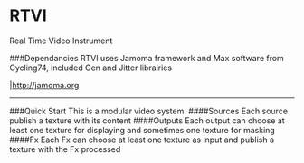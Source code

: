 RTVI
====
Real Time Video Instrument

###Dependancies
RTVI uses Jamoma framework and Max software from Cycling74, included Gen and Jitter librairies

|http://jamoma.org

---
###Quick Start
This is a modular video system.
####Sources
Each source publish a texture with its content
####Outputs
Each output can choose at least one texture for displaying and sometimes one texture for masking
####Fx
Each Fx can choose at least one texture as input and publish a texture with the Fx processed
